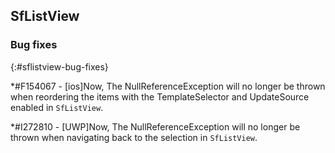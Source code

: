 ## SfListView

### Bug fixes
{:#sflistview-bug-fixes}

*\#F154067 - [ios]Now, The NullReferenceException will no longer be thrown when reordering the items with the TemplateSelector and UpdateSource enabled in `SfListView`.

*\#I272810 - [UWP]Now, The NullReferenceException will no longer be thrown when navigating back to the selection in `SfListView`.